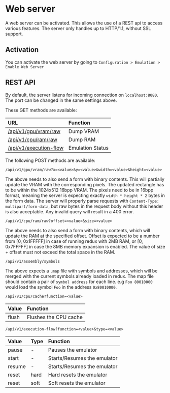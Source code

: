# Web server

A web server can be activated. This allows the use of a REST api to access various features. The server only handles up to HTTP/1.1, without SSL support.

## Activation

You can activate the web server by going to `Configuration > Emulation > Enable Web Server`

## REST API

By default, the server listens for incoming connection on `localhost:8080`. The port can be changed in the same settings above.

These GET methods are available:

| URL | Function |
| :- | :- |
| [/api/v1/gpu/vram/raw](http://localhost:8080/api/v1/gpu/vram/raw) | Dump VRAM  |
| [/api/v1/cpu/ram/raw](http://localhost:8080/api/v1/cpu/ram/raw) | Dump RAM |
| [/api/v1/execution-flow](http://localhost:8080/api/v1/execution-flow) | Emulation Status |

The following POST methods are available:

`/api/v1/gpu/vram/raw?x=<value>&y=<value>&width=<value>&height=<value>`

The above needs to also send a form with binary contents. This will partially update the VRAM with the corresponding pixels. The updated rectangle has to be within the 1024x512 16bpp VRAM. The pixels need to be in 16bpp format, meaning the server is expecting exactly `width * height * 2` bytes in the form data. The server will properly parse requests with `Content-Type: multipart/form-data`, but raw bytes in the request body without this header is also acceptable. Any invalid query will result in a 400 error.

`/api/v1/cpu/ram/raw?offset=<value>&size=<value>`

The above needs to also send a form with binary contents, which will update the RAM at the specified offset. Offset is expected to be a number from [0, 0x1FFFFF] in case of running redux with 2MB RAM, or [0, 0x7FFFFF] in case the 8MB memory expansion is enabled. The value of size + offset must not exceed the total space in the RAM.

`/api/v1/assembly/symbols`

The above expects a `.map` file with symbols and addresses, which will be merged with the current symbols already loaded in redux. The map file should contain a pair of `symbol address` for each line. e.g `Foo 80010000` would load the symbol `Foo` in the address `0x80010000`.

`/api/v1/cpu/cache?function=<value>`

| Value | Function |
| :- | :- |
| flush | Flushes the CPU cache |

`/api/v1/execution-flow?function=<value>&type=<value>`

| Value | Type | Function |
| :- | :- | :- |
| pause | - | Pauses the emulator |
| start | - | Starts/Resumes the emulator |
| resume | - | Starts/Resumes the emulator |
| reset | hard | Hard resets the emulator |
| reset | soft | Soft resets the emulator |